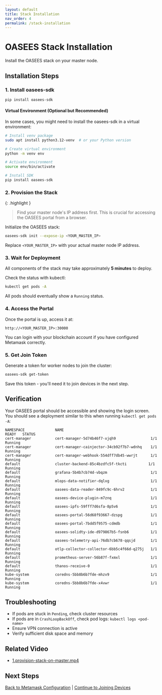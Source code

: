 ```yaml
---
layout: default
title: Stack Installation
nav_order: 4
permalink: /stack-installation
---
```


# OASEES Stack Installation

Install the OASEES stack on your master node.

## Installation Steps

### 1. Install oasees-sdk

```bash
pip install oasees-sdk
```

#### Virtual Environment (Optional but Recommended)

In some cases, you might need to install the oasees-sdk in a virtual environment:

```bash
# Install venv package
sudo apt install python3.12-venv  # or your Python version

# Create virtual environment
python -m venv env

# Activate environment
source env/bin/activate

# Install SDK
pip install oasees-sdk
```

### 2. Provision the Stack

{: .highlight }
> Find your master node's IP address first. This is crucial for accessing the OASEES portal from a browser.

Initialize the OASEES stack:

```bash
oasees-sdk init --expose-ip <YOUR_MASTER_IP>
```

Replace `<YOUR_MASTER_IP>` with your actual master node IP address.

### 3. Wait for Deployment

All components of the stack may take approximately **5 minutes** to deploy.

Check the status with kubectl:

```bash
kubectl get pods -A
```

All pods should eventually show a `Running` status.

### 4. Access the Portal

Once the portal is up, access it at:

```
http://<YOUR_MASTER_IP>:30000
```

You can login with your blockchain account if you have configured Metamask correctly.

### 5. Get Join Token

Generate a token for worker nodes to join the cluster:

```bash
oasees-sdk get-token
```

Save this token - you'll need it to join devices in the next step.

## Verification

Your OASEES portal should be accessible and showing the login screen. You should see a deployment similar to this when running `kubectl get pods -A`:

```
NAMESPACE              NAME                                         READY   STATUS
cert-manager           cert-manager-5d74b46f7-xjqh9                1/1     Running
cert-manager           cert-manager-cainjector-34cb92f7b7-wdnhq    1/1     Running
cert-manager           cert-manager-webhook-554dff7db45-wwrjt      1/1     Running
default                cluster-backend-85c4bzdfc5f-tkcti          1/1     Running
default                grafana-5b4b7cb74d-vbqzm                    1/1     Running
default                mlops-data-notifier-dqlxg                   1/1     Running
default                oasees-data-reader-849fc9c-6hrv2            1/1     Running
default                oasees-device-plugin-m7znq                  1/1     Running
default                oasees-ipfs-59fff7d6sfa-8p5v6               1/1     Running
default                oasees-portal-56d68f93667-dzspg             1/1     Running
default                oasees-portal-7bdd5f9575-cdmdb              1/1     Running
default                oasees-solidty-ide-d979867b5-fsnb6          1/1     Running
default                oasees-telemetry-api-76db7cb678-qqsjd       1/1     Running
default                otlp-collector-collector-6bb5c4f66d-q275j   1/1     Running
default                prometheus-server-56b87f-fxmxl              1/1     Running
default                thanos-receive-0                            1/1     Running
kube-system            coredns-5bb8b6b7fde-mhzv9                   1/1     Running
kube-system            coredns-5bb8b6b7fde-x4vwr                   1/1     Running
```

## Troubleshooting

- If pods are stuck in `Pending`, check cluster resources
- If pods are in `CrashLoopBackOff`, check pod logs: `kubectl logs <pod-name>`
- Ensure VPN connection is active
- Verify sufficient disk space and memory

## Related Video

- [1.provision-stack-on-master.mp4](https://nocncsrd.sharepoint.com/:v:/r/sites/OASEES2/Shared%20Documents/WP5/OASEES%20STACK%20%26%20SDK%20GUIDE/1.provision-stack-on-master.mp4?csf=1&web=1&e=ckB4su)


## Next Steps

[Back to Metamask Configuration](metamask) | [Continue to Joining Devices](joining-devices)
